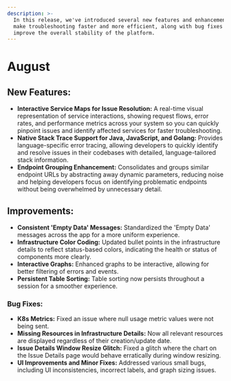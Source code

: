 ```yaml
---
description: >-
  In this release, we've introduced several new features and enhancements to
  make troubleshooting faster and more efficient, along with bug fixes to
  improve the overall stability of the platform.
---
```


# August

## **New Features:**

* **Interactive Service Maps for Issue Resolution:** A real-time visual representation of service interactions, showing request flows, error rates, and performance metrics across your system so you can quickly pinpoint issues and identify affected services for faster troubleshooting.
* **Native Stack Trace Support for Java, JavaScript, and Golang:** Provides language-specific error tracing, allowing developers to quickly identify and resolve issues in their codebases with detailed, language-tailored stack information.
* **Endpoint Grouping Enhancement:** Consolidates and groups similar endpoint URLs by abstracting away dynamic parameters, reducing noise and helping developers focus on identifying problematic endpoints without being overwhelmed by unnecessary detail.

## **Improvements:**

* **Consistent 'Empty Data' Messages:** Standardized the 'Empty Data' messages across the app for a more uniform experience.
* **Infrastructure Color Coding:** Updated bullet points in the infrastructure details to reflect status-based colors, indicating the health or status of components more clearly.
* **Interactive Graphs:** Enhanced graphs to be interactive, allowing for better filtering of errors and events.
* **Persistent Table Sorting:** Table sorting now persists throughout a session for a smoother experience.

### **Bug Fixes:**

* **K8s Metrics:** Fixed an issue where null usage metric values were not being sent.
* **Missing Resources in Infrastructure Details:** Now all relevant resources are displayed regardless of their creation/update date.
* **Issue Details Window Resize Glitch:** Fixed a glitch where the chart on the Issue Details page would behave erratically during window resizing.
* **UI Improvements and Minor Fixes:** Addressed various small bugs, including UI inconsistencies, incorrect labels, and graph sizing issues.
